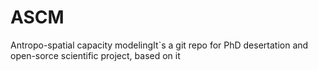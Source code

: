 # ASCM
Antropo-spatial capacity modelingIt`s a git repo for PhD desertation and open-sorce scientific project, based on it 
